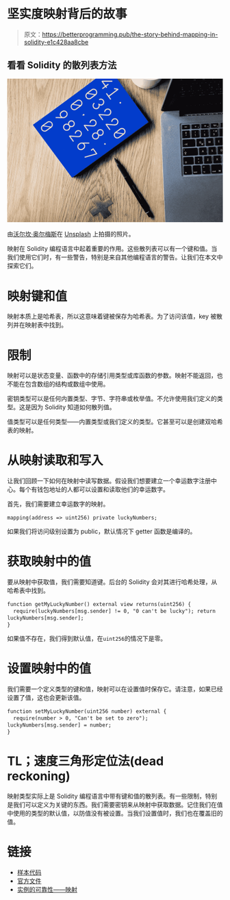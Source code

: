 # 坚实度映射背后的故事

> 原文：<https://betterprogramming.pub/the-story-behind-mapping-in-solidity-e1c428aa8cbe>

## 看看 Solidity 的散列表方法

![](img/5c377a56872d75d16a40959f908465a1.png)

由[沃尔坎·奥尔梅斯](https://unsplash.com/@volkanolmez)在 [Unsplash](https://unsplash.com/?utm_source=medium&utm_medium=referral) 上拍摄的照片。

映射在 Solidity 编程语言中起着重要的作用。这些散列表可以有一个键和值。当我们使用它们时，有一些警告，特别是来自其他编程语言的警告。让我们在本文中探索它们。

# 映射键和值

映射本质上是哈希表，所以这意味着键被保存为哈希表。为了访问该值，key 被散列并在映射表中找到。

# 限制

映射可以是状态变量、函数中的存储引用类型或库函数的参数。映射不能返回，也不能在包含数组的结构或数组中使用。

密钥类型可以是任何内置类型、字节、字符串或枚举值。不允许使用我们定义的类型。这是因为 Solidity 知道如何散列值。

值类型可以是任何类型——内置类型或我们定义的类型。它甚至可以是创建双哈希表的映射。

# 从映射读取和写入

让我们回顾一下如何在映射中读写数据。假设我们想要建立一个幸运数字注册中心。每个有钱包地址的人都可以设置和读取他们的幸运数字。

首先，我们需要建立幸运数字的映射。

```
mapping(address => uint256) private luckyNumbers;
```

如果我们将访问级别设置为 public，默认情况下 getter 函数是编译的。

# 获取映射中的值

要从映射中获取值，我们需要知道键。后台的 Solidity 会对其进行哈希处理，从哈希表中找到。

```
function getMyLuckyNumber() external view returns(uint256) {
  require(luckyNumbers[msg.sender] != 0, "0 can't be lucky"); return luckyNumbers[msg.sender];
}
```

如果值不存在，我们得到默认值，在`uint256`的情况下是零。

# 设置映射中的值

我们需要一个定义类型的键和值，映射可以在设置值时保存它。请注意，如果已经设置了值，这也会更新该值。

```
function setMyLuckyNumber(uint256 number) external {
  require(number > 0, "Can't be set to zero"); luckyNumbers[msg.sender] = number;
}
```

# TL；速度三角形定位法(dead reckoning)

映射类型实际上是 Solidity 编程语言中带有键和值的散列表。有一些限制，特别是我们可以定义为关键的东西。我们需要密钥来从映射中获取数据。记住我们在值中使用的类型的默认值，以防值没有被设置。当我们设置值时，我们也在覆盖旧的值。

# 链接

*   [样本代码](https://gist.github.com/fassko/488573feba1cf976b5854faeb1fd2ba8)
*   [官方文件](https://docs.soliditylang.org/en/v0.8.13/types.html)
*   [实例的可靠性——映射](https://solidity-by-example.org/mapping/)